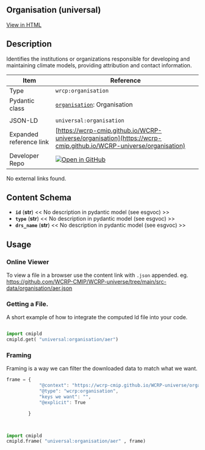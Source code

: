 

<section id="description">

# Organisation  (universal)

[View in HTML](https://wcrp-cmip.github.io/WCRP-universe/organisation/organisation)

## Description
Identifies the institutions or organizations responsible for developing and maintaining climate models, providing attribution and contact information.


</section>



<section id="info">


| Item | Reference |
| --- | --- |
| Type | `wrcp:organisation` |
| Pydantic class | [`organisation`](https://github.com/ESGF/esgf-vocab/blob/main/src/esgvoc/api/data_descriptors/organisation.py): Organisation |
| | |
| JSON-LD | `universal:organisation` |
| Expanded reference link | [https://wcrp-cmip.github.io/WCRP-universe/organisation](https://wcrp-cmip.github.io/WCRP-universe/organisation) |
| Developer Repo | [![Open in GitHub](https://img.shields.io/badge/Open-GitHub-blue?logo=github&style=flat-square)](https://github.com/WCRP-CMIP/WCRP-universe/tree/main/src-data/organisation) |


</section>
    No external links found. 
<section id="schema">

## Content Schema

- **`id`** (**str**) 
  << No description in pydantic model (see esgvoc) >>
- **`type`** (**str**) 
  << No description in pydantic model (see esgvoc) >>
- **`drs_name`** (**str**) 
  << No description in pydantic model (see esgvoc) >>





</section>   

<section id="usage">

## Usage

### Online Viewer 
To view a file in a browser use the content link with `.json` appended. 
eg. https://github.com/WCRP-CMIP/WCRP-universe/tree/main/src-data/organisation/aer.json

### Getting a File. 

A short example of how to integrate the computed ld file into your code. 

```python

import cmipld
cmipld.get( "universal:organisation/aer")

```

### Framing
Framing is a way we can filter the downloaded data to match what we want. 
```js
frame = {
            "@context": "https://wcrp-cmip.github.io/WCRP-universe/organisation/_context_",
            "@type": "wcrp:organisation",
            "keys we want": "",
            "@explicit": True

        }
        
```

```python

import cmipld
cmipld.frame( "universal:organisation/aer" , frame)

```
</section>

    